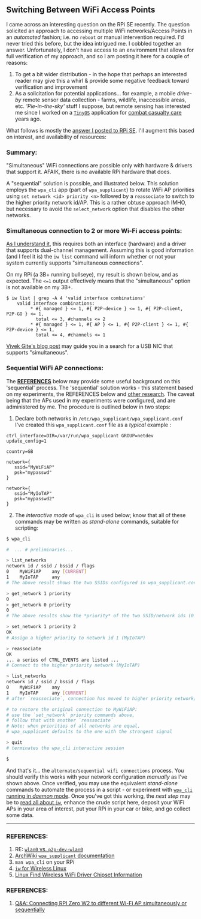 ## Switching Between WiFi Access Points

I came across an interesting question on the RPi SE recently. The question solicited an approach to accessing multiple WiFi networks/Access Points in an *automated* fashion; i.e. no `reboot` or manual intervention required. I'd never tried this before, but the idea intrigued me. I cobbled together an answer. Unfortunately, I don't have access to an environment that allows for full verification of my approach, and so I am posting it here for a couple of reasons:

1. To get a bit wider distribution - in the hope that perhaps an interested reader may give this a whirl & provide some negative feedback toward verification and improvement
2. As a solicitation for potential applications... for example, a mobile *drive-by* remote sensor data collection - farms, wildlife, inaccessible areas, etc. *'Pie-in-the-sky'* stuff I suppose, but remote sensing has interested me since I worked on a [`TinyOS`](https://en.wikipedia.org/wiki/TinyOS) application for [combat casualty care](https://en.wikipedia.org/wiki/Battlefield_medicine) years ago. 

What follows is mostly the [answer I posted to RPi SE](https://raspberrypi.stackexchange.com/a/136933/83790). I'll augment this based on interest, and availability of resources: 

### Summary:

"Simultaneous" WiFi connections are possible only with hardware & drivers that support it. AFAIK, there is no available RPi hardware that does. 

A "sequential" solution is possible, and illustrated below. This solution employs the `wpa_cli` app (part of `wpa_supplicant`) to rotate WiFi AP priorities using `set network <id> priority <n>` followed by a `reassociate` to switch to the higher priority network id/AP. This is a rather obtuse approach IMHO, but necessary to avoid the `select_network` option that disables the other networks. 

### Simultaneous connection to 2 or more Wi-Fi access points:

[As I understand it](https://unix.stackexchange.com/a/470484/286615), this requires both an interface (hardware) and a driver that supports dual-channel management. Assuming this is good information (and I feel it is) the `iw list` command will inform whether or not your system currently supports "simultaneous connections". 

On my RPi (a 3B+ running bullseye), my result is shown below, and as expected. The `<=1` output effectively means that the "simultaneous" option is not available on my 3B+.

```
$ iw list | grep -A 4 'valid interface combinations'
	valid interface combinations:
		 * #{ managed } <= 1, #{ P2P-device } <= 1, #{ P2P-client, P2P-GO } <= 1,
		   total <= 3, #channels <= 2
		 * #{ managed } <= 1, #{ AP } <= 1, #{ P2P-client } <= 1, #{ P2P-device } <= 1,
		   total <= 4, #channels <= 1
```

 [Vivek Gite's blog post](https://www.cyberciti.biz/faq/linux-find-wireless-driver-chipset/) may guide you in a search for a USB NIC that supports "simultaneous". 

### Sequential WiFi AP connections:

The [**REFERENCES**](#references) below may provide some useful background on this 'sequential' process. The 'sequential' solution works - this statement based on my experiments, the REFERENCES below and [other research](https://duckduckgo.com/?q=linux+wpa_supplicant+switch+between+wifi+networks). The caveat being that the APs used in my experiments were configured, and are administered by me. The procedure is outlined below in two steps: 

   1. Declare both networks in `/etc/wpa_supplicant/wpa_supplicant.conf`  
      I've created this  `wpa_supplicant.conf` file as a *typical* example :  

   ```
   ctrl_interface=DIR=/var/run/wpa_supplicant GROUP=netdev
   update_config=1

   country=GB

   network={
      ssid="MyWiFiAP"
      psk="mypasswd"
   }

   network={
      ssid="MyIoTAP"
      psk="mypasswd2"
   }
   ```

   2. The  *interactive mode*  of `wpa_cli` is used below; know that all of these commands may be written as *stand-alone* commands, suitable for scripting:

   ```bash 
   $ wpa_cli 
   
   #  ... # preliminaries...

   > list_networks
   network id / ssid / bssid / flags
   0	MyWiFiAP	any	[CURRENT]
   1	MyIoTAP 	any 
   # The above result shows the two SSIDs configured in wpa_supplicant.conf  

   > get_network 1 priority
   0
   > get_network 0 priority
   0
   # The above results show the *priority* of the two SSID/network ids (0 & 1)  

   > set_network 1 priority 2
   OK 
   # Assign a higher priority to network id 1 (MyIoTAP) 

   > reassociate
   OK  
   ... a series of CTRL_EVENTS are listed ...
   # Connect to the higher priority network (MyIoTAP) 

   > list_networks
   network id / ssid / bssid / flags
   0	MyWiFiAP	any
   1	MyIoTAP 	any	[CURRENT] 
   # after `reassociate`, connection has moved to higher priority network/SSID  

   # to restore the original connection to MyWiFiAP: 
   # use the `set_network` priority commands above, 
   # follow that with another `reassociate`
   # Note: when priorities of all networks are equal, 
   # wpa_supplicant defaults to the one with the strongest signal  

   > quit
   # terminates the wpa_cli interactive session  

   $ 
   ```
And that's it... the `alternate/sequential wifi connections` process. You should verify this works with your network configuration *manually* as I've shown above. Once verified, you may use the equivalent *stand-alone* commands to automate the process in a script - or experiment with [`wpa_cli` running in *daemon* mode](https://wiki.archlinux.org/title/Wpa_supplicant#wpa_cli_action_script). Once you've got this working, the *next step* may be to [read all about `iw`](https://wireless.wiki.kernel.org/en/users/documentation/iw), enhance the crude script here, deposit your WiFi APs in your area of interest, put your RPi in your car or bike, and go collect some data. 

---
### REFERENCES:

1. RE: [`wlan0` vs. `p2p-dev-wlan0`](https://forums.raspberrypi.com/viewtopic.php?t=224576#p1377173) 
2. [ArchWiki `wpa_supplicant` documentation](https://wiki.archlinux.org/title/Wpa_supplicant#Connecting_with_wpa_cli) 
3. `man wpa_cli` on your RPi  
4. [`iw` for Wireless Linux ](https://wireless.wiki.kernel.org/en/users/documentation/iw)
5. [Linux Find Wireless WiFi Driver Chipset Information](https://www.cyberciti.biz/faq/linux-find-wireless-driver-chipset/) 













### REFERENCES: 

1. [Q&A: Connecting RPI Zero W2 to different Wi-Fi AP simultaneously or sequentially](https://raspberrypi.stackexchange.com/questions/136923/connecting-rpi-zero-w2-to-different-wi-fi-ap-simultaneously-or-sequentially) 